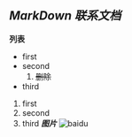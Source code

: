 *MarkDown 联系文档*
----
**列表**
* first
* second
  1. ~~删除~~
* third
1. first
2. second
3. third
***图片***
![baidu](https://www.baidu.com/img/flexible/logo/pc/result.png 'baidu')
